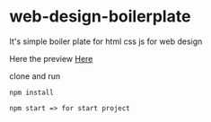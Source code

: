 # web-design-boilerplate
It's simple boiler plate for html css js for web design

Here the preview 
[Here](https://xxidbr9.github.io/web-design-boilerplate/)

clone and run
```
npm install 
```
```
npm start => for start project
```

